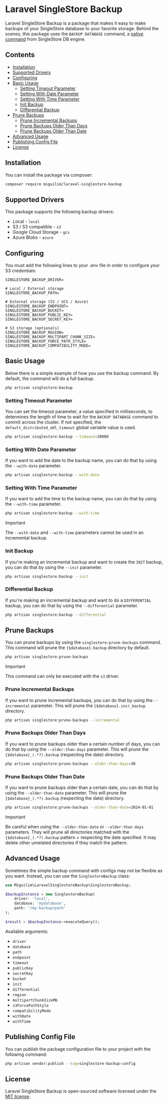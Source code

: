 # Laravel SingleStore Backup

Laravel SingleStore Backup is a package that makes it easy to make backups of your SingleStore database to your favorite storage. Behind the scenes, this package uses the `BACKUP DATABASE` command, a [native command](https://docs.singlestore.com/db/v8.1/reference/sql-reference/operational-commands/backup-database/) from SingleStore DB engine.

## Contents

- [Installation](#installation)
- [Supported Drivers](#supported-drivers)
- [Configuring](#configuring)
- [Basic Usage](#basic-usage)
  - [Setting Timeout Parameter](#setting-timeout-parameter)
  - [Setting With Date Parameter](#setting-with-date-parameter)
  - [Setting With Time Parameter](#setting-with-time-parameter)
  - [Init Backup](#init-backup-non-local-only)
  - [Differential Backup](#differential-backup-non-local-only)
- [Prune Backups](#prune-backups)
  - [Prune Incremental Backups](#prune-incremental-backups)
  - [Prune Backups Older Than Days](#prune-backups-older-than-days)
  - [Prune Backups Older Than Date](#prune-backups-older-than-date)
- [Advanced Usage](#advanced-usage)
- [Publishing Config File](#publishing-config-file)
- [License](#license)

## Installation

You can install the package via composer:

```sh
composer require miguilim/laravel-singlestore-backup
```

## Supported Drivers

This package supports the following backup drivers:

- Local - `local`
- S3 / S3 compatible - `s3`
- Google Cloud Storage - `gcs`
- Azure Blobs - `azure`

## Configuring

You must add the following lines to your .env file in order to configure your S3 credentials:

```env
SINGLESTORE_BACKUP_DRIVER=

# Local / External storage
SINGLESTORE_BACKUP_PATH= 

# External storage (S3 / GCS / Azure)
SINGLESTORE_BACKUP_ENDPOINT=
SINGLESTORE_BACKUP_BUCKET=
SINGLESTORE_BACKUP_PUBLIC_KEY=
SINGLESTORE_BACKUP_SECRET_KEY=

# S3 storage (optionals)
SINGLESTORE_BACKUP_REGION=
SINGLESTORE_BACKUP_MULTIPART_CHUNK_SIZE=
SINGLESTORE_BACKUP_FORCE_PATH_STYLE=
SINGLESTORE_BACKUP_COMPATIBILITY_MODE=
```

## Basic Usage

Below there is a simple example of how you use the backup command. By default, the command will do a full backup.

```sh
php artisan singlestore:backup
``` 

### Setting Timeout Parameter

You can set the timeout parameter, a value specified in milliseconds, to determines the length of time to wait for the `BACKUP DATABASE` command to commit across the cluster. If not specified, the `default_distributed_ddl_timeout` global variable value is used.

```sh
php artisan singlestore:backup --timeout=30000
```

### Setting With Date Parameter

If you want to add the date to the backup name, you can do that by using the `--with-date` parameter.

```sh
php artisan singlestore:backup --with-date
``` 

### Setting With Time Parameter

If you want to add the time to the backup name, you can do that by using the `--with-time` parameter.

```sh
php artisan singlestore:backup --with-time
```

> [!IMPORTANT]
> The `--with-date` and `--with-time` parameters cannot be used in an incremental backup.

### Init Backup

If you're making an incremental backup and want to create the `INIT` backup, you can do that by using the `--init` parameter.

```sh
php artisan singlestore:backup --init
``` 

### Differential Backup

If you're making an incremental backup and want to do a `DIFFERENTIAL` backup, you can do that by using the `--differential` parameter.

```sh
php artisan singlestore:backup --differential
``` 

## Prune Backups

You can prune backups by using the `singlestore:prune-backups` command. This command will prune the `{$database}.backup` directory by default.

```sh
php artisan singlestore:prune-backups
```

> [!IMPORTANT]
> This command can only be executed with the `s3` driver.

### Prune Incremental Backups

If you want to prune incremental backups, you can do that by using the `--incremental` parameter. This will prune the `{$database}.incr_backup` directory.

```sh
php artisan singlestore:prune-backups --incremental
```

### Prune Backups Older Than Days

If you want to prune backups older than a certain number of days, you can do that by using the `--older-than-days` parameter. This will prune the `{$database}_(.*?).backup` (respecting the date) directory.

```sh
php artisan singlestore:prune-backups --older-than-days=30
```

### Prune Backups Older Than Date

If you want to prune backups older than a certain date, you can do that by using the `--older-than-date` parameter. This will prune the `{$database}_(.*?).backup` (respecting the date) directory.

```sh
php artisan singlestore:prune-backups --older-than-date=2024-01-01
```

> [!IMPORTANT]
> Be careful when using the `--older-than-date` or `--older-than-days` parameters. They will prune all directories matched with the `{$database}_(.*?).backup` pattern + respecting the date specified. It may delete other unrelated directories if they match the pattern.

## Advanced Usage

Sometimes the simple backup command with configs may not be flexible as you want. Instead, you can use the `SinglestoreBackup` class:

```php
use Miguilim\LaravelSinglestoreBackup\SinglestoreBackup;

$backupInstance = new SinglestoreBackup(
    driver: 'local',
    database: 'mydatabase',
    path: '/my-backup/path'
);

$result = $backupInstance->executeQuery();
```

Available arguments:

- `driver`
- `database`
- `path`
- `endpoint`
- `timeout`
- `publicKey`
- `secretKey`
- `bucket`
- `init`
- `differential`
- `region`
- `multipartChunkSizeMb`
- `s3ForcePathStyle`
- `compatibilityMode`
- `withDate`
- `withTime`

## Publishing Config File

You can publish the package configuration file to your project with the following command:

```sh
php artisan vendor:publish --tag=singlestore-backup-config
```

## License

Laravel SingleStore Backup is open-sourced software licensed under the [MIT license](LICENSE).
